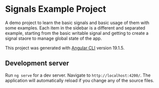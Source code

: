 # Signals Example Project

A demo project to learn the basic signals and basic usage of them with some examples.
Each item in the sidebar is a different and separated example, starting from the basic writable signal and getting to create a signal staore to manage global state of the app.

This project was generated with [Angular CLI](https://github.com/angular/angular-cli) version 19.1.5.

## Development server

Run `ng serve` for a dev server. Navigate to `http://localhost:4200/`. The application will automatically reload if you change any of the source files.
